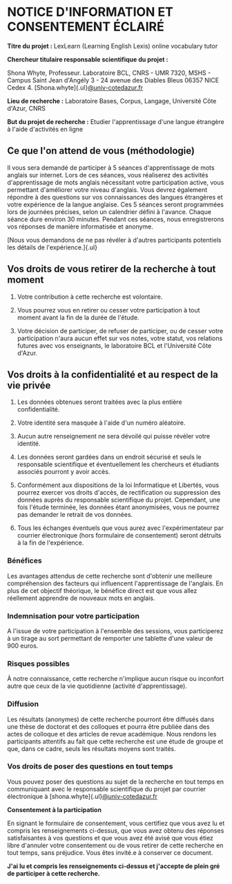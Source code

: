 # NOTICE D'INFORMATION ET CONSENTEMENT ÉCLAIRÉ

**Titre du projet :** LexLearn (Learning English Lexis) online vocabulary tutor

**Chercheur titulaire responsable scientifique du projet :**

Shona Whyte, Professeur. Laboratoire BCL, CNRS - UMR 7320, MSHS - Campus Saint Jean d\'Angély 3 - 24 avenue des Diables Bleus 06357 NICE Cedex 4. [Shona.whyte]{.ul}[\@univ-cotedazur.fr](mailto:emilie.gerbier@univ-cotedazur.fr)

**Lieu de recherche :** Laboratoire Bases, Corpus, Langage, Université Côte d'Azur, CNRS

**But du projet de recherche :** Etudier l'apprentissage d\'une langue étrangère à l'aide d'activités en ligne

## **Ce que l'on attend de vous (méthodologie)**

Il vous sera demandé de participer à 5 séances d'apprentissage de mots anglais sur internet. Lors de ces séances, vous réaliserez des activités d'apprentissage de mots anglais nécessitant votre participation active, vous permettant d'améliorer votre niveau d'anglais. Vous devrez également répondre à des questions sur vos connaissances des langues étrangères et votre expérience de la langue anglaise. Ces 5 séances seront programmées lors de journées précises, selon un calendrier défini à l'avance. Chaque séance dure environ 30 minutes. Pendant ces séances, nous enregistrerons vos réponses de manière informatisée et anonyme.

[Nous vous demandons de ne pas révéler à d'autres participants potentiels les détails de l'expérience.]{.ul}

## Vos droits de vous retirer de la recherche à tout moment

1. Votre contribution à cette recherche est volontaire.
2. Vous pourrez vous en retirer ou cesser votre participation à tout moment avant la fin de la durée de l'étude.

3. Votre décision de participer, de refuser de participer, ou de cesser votre participation n'aura aucun effet sur vos notes, votre statut, vos relations futures avec vos enseignants, le laboratoire BCL et l'Université Côte d'Azur.

## Vos droits à la confidentialité et au respect de la vie privée

1. Les données obtenues seront traitées avec la plus entière confidentialité.
2. Votre identité sera masquée à l'aide d'un numéro aléatoire.

3. Aucun autre renseignement ne sera dévoilé qui puisse révéler votre identité.

4. Les données seront gardées dans un endroit sécurisé et seuls le responsable scientifique et éventuellement les chercheurs et étudiants associés pourront y avoir accès.

5. Conformément aux dispositions de la loi Informatique et Libertés, vous pourrez exercer vos droits d\'accès, de rectification ou suppression des données auprès du responsable scientifique du projet. Cependant, une fois l'étude terminée, les données étant anonymisées, vous ne pourrez pas demander le retrait de vos données.

6. Tous les échanges éventuels que vous aurez avec l'expérimentateur par courrier électronique (hors formulaire de consentement) seront détruits à la fin de l'expérience.

### Bénéfices

Les avantages attendus de cette recherche sont d'obtenir une meilleure compréhension des facteurs qui influencent l'apprentissage de l'anglais. En plus de cet objectif théorique, le bénéfice direct est que vous allez réellement apprendre de nouveaux mots en anglais.

### Indemnisation pour votre participation

A l'issue de votre participation à l'ensemble des sessions, vous participerez à un tirage au sort permettant de remporter une tablette d'une valeur de 900 euros.

### Risques possibles

À notre connaissance, cette recherche n'implique aucun risque ou inconfort autre que ceux de la vie quotidienne (activité d'apprentissage).

### Diffusion

Les résultats (anonymes) de cette recherche pourront être diffusés dans une thèse de doctorat et des colloques et pourra être publiée dans des actes de colloque et des articles de revue académique. Nous rendons les participants attentifs au fait que cette recherche est une étude de groupe et que, dans ce cadre, seuls les résultats moyens sont traités.

### Vos droits de poser des questions en tout temps

Vous pouvez poser des questions au sujet de la recherche en tout temps en communiquant avec le responsable scientifique du projet par courrier électronique à [shona.whyte]{.ul}[\@univ-cotedazur.fr](mailto:emilie.gerbier@univ-cotedazur.fr)

**Consentement à la participation**

En signant le formulaire de consentement, vous certifiez que vous avez lu et compris les renseignements ci-dessus, que vous avez obtenu des réponses satisfaisantes à vos questions et que vous avez été avisé que vous étiez libre d'annuler votre consentement ou de vous retirer de cette recherche en tout temps, sans préjudice. Vous êtes invité.e à conserver ce document.

**J'ai lu et compris les renseignements ci-dessus et j'accepte de plein gré de participer à cette recherche.**

